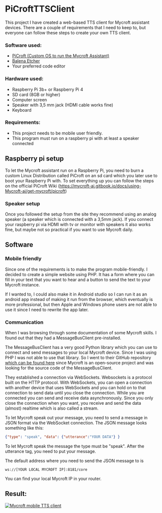 # PiCroftTTSClient
This project I have created a web-based TTS client for Mycroft assistant devices. There are a couple of requirements that I need to keep to, but everyone can follow these steps to create your own TTS client.

### Software used:
- [PiCroft (Custom OS to run the Mycroft Assistant)](https://mycroft-ai.gitbook.io/docs/using-mycroft-ai/get-mycroft/picroft)
- [Balena Etcher](https://www.balena.io/etcher/)
- Your preferred code editor

### Hardware used:
- Raspberry Pi 3b+ or Raspberry Pi 4
- SD card (8GB or higher)
- Computer screen
- Speaker with 3,5 mm jack (HDMI cable works fine)
- Keyboard
### Requirements:
- This project needs to be mobile user friendly.
- This program must run on a raspberry pi with at least a speaker connected

## Raspberry pi setup
To let the Mycroft assistant run on a Raspberry Pi, you need to burn a custom Linux Distribution called PiCroft on an sd card which you later use to boot your Raspberry Pi with. To set everything up you can follow the steps on the official PiCroft Wiki (https://mycroft-ai.gitbook.io/docs/using-Mycroft-ai/get-mycroft/picroft)

### Speaker setup
Once you followed the setup from the site they recommend using an analog speaker (a speaker which is connected with a 3,5mm jack). If you connect your raspberry pi via HDMI with tv or monitor with speakers it also works fine, but maybe not so practical if you want to use Mycroft daily.

## Software

### Mobile friendly
Since one of the requirements is to make the program mobile-friendly. I decided to create a simple website using PHP. It has a form where you can fill in your text that you want to hear and a button to send the text to your Mycroft instance.

If I wanted to, I could also make it in Android studio so I can run it as an android app instead of making it run from the browser, which eventually is more professional, but then Apple and Windows phone users are not able to use it since I need to rewrite the app later.

### Communication
When I was browsing through some documentation of some Mycroft skills. I found out that they had a MessageBusClient pre-installed.  

The MessageBusClient has a very good Python library which you can use to connect and send messages to your local Mycroft device. Since I was using PHP I was not able to use that library. So I went to their GitHub repository [which can be found here](https://github.com/MycroftAI/mycroft-messagebus-client) since Mycroft is an open-source project and was looking for the source code of the MessageBusClient.

They established a connection via WebSockets. Websockets is a protocol built on the HTTP protocol. With WebSockets, you can open a connection with another device that uses WebSockets and you can hold on to that connection to send data until you close the connection. While you are connected you can send and receive data asynchronously. Since you only close the connection when you want, you receive and send the data (almost) realtime which is also called a stream.

To let Mycroft speak out your message, you need to send a message in JSON format via the WebSocket connection. The JSON message looks something like this:
```json
{"type": "speak", "data": {"utterance":"YOUR DATA"} } 
```
To let Mycroft speak the message the type must be "speak". After the utterance tag, you need to put your message.

The default address where you need to send the JSON message to is 
``` 
ws://[YOUR LOCAL MYCROFT IP]:8181/core
```
You can find your local Mycroft IP in your router.

## Result:
[![Mycroft mobile TTS client](https://yt-embed.herokuapp.com/embed?v=Ey4miKTGQSc)](https://www.youtube.com/watch?v=Ey4miKTGQSc)


